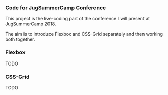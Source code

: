 ### Code for JugSummerCamp Conference

This project is the live-coding part of the conference I will present at JugSummerCamp 2018.

The aim is to introduce Flexbox and CSS-Grid separately and then working both together.

### Flexbox

TODO

### CSS-Grid

TODO
